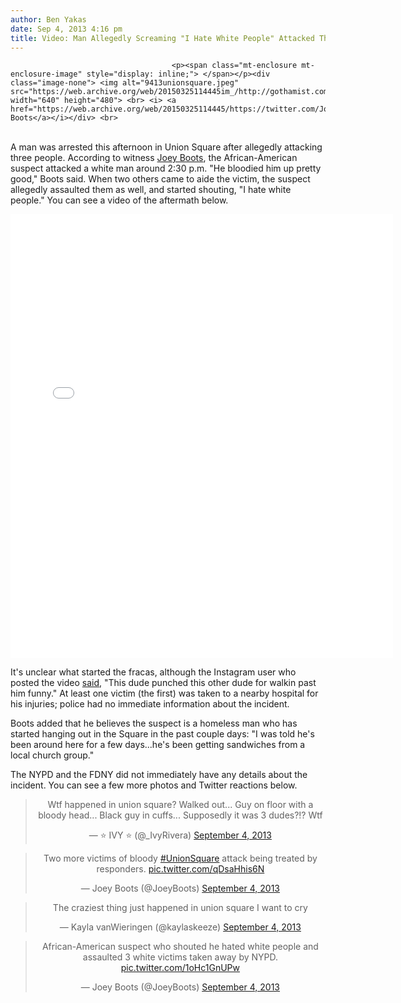 ```yaml
---
author: Ben Yakas
date: Sep 4, 2013 4:16 pm
title: Video: Man Allegedly Screaming "I Hate White People" Attacked Three In Union Square
---
```


	
										<p><span class="mt-enclosure mt-enclosure-image" style="display: inline;"> </span></p><div class="image-none"> <img alt="9413unionsquare.jpeg" src="https://web.archive.org/web/20150325114445im_/http://gothamist.com/attachments/byakas/9413unionsquare.jpeg" width="640" height="480"> <br> <i> <a href="https://web.archive.org/web/20150325114445/https://twitter.com/JoeyBoots/status/375335651706556416">Joey Boots</a></i></div> <br>
 <br>
A man was arrested this afternoon in Union Square after allegedly attacking three people. According to witness <a href="https://web.archive.org/web/20150325114445/http://gothamist.com/tags/joeyboots">Joey Boots</a>, the African-American suspect attacked a white man around 2:30 p.m. &quot;He bloodied him up pretty good,&quot; Boots said. When two others came to aide the victim, the suspect allegedly assaulted them as well, and started shouting, &quot;I hate white people.&quot; You can see a video of the aftermath below.<p></p>

<center><iframe src="//web.archive.org/web/20150325114445if_/http://instagram.com/p/d2XJJ_y9KW/embed/" width="612" height="710" frameborder="0" scrolling="no" allowtransparency="true"></iframe></center>

<p>It&apos;s unclear what started the fracas, although the Instagram user who posted the video <a href="https://web.archive.org/web/20150325114445/http://instagram.com/p/d2XJJ_y9KW/">said</a>, &quot;This dude punched this other dude for walkin past him funny.&quot; At least one victim (the first) was taken to a nearby hospital for his injuries; police had no immediate information about the incident. </p>

<p>Boots added that he believes the suspect is a homeless man who has started hanging out in the Square in the past couple days: &quot;I was told he&apos;s been around here for a few days...he&apos;s been getting sandwiches from a local church group.&quot; </p>

<p>The NYPD and the FDNY did not immediately have any details about the incident. You can see a few more photos and Twitter reactions below. </p>

<center><blockquote class="twitter-tweet"><p>Wtf happened in union square? Walked out... Guy on floor with a bloody head... Black guy in cuffs... Supposedly it was 3 dudes?!? Wtf</p>&#x2014; &#x2B50; IVY &#x2B50; (@_IvyRivera) <a href="https://web.archive.org/web/20150325114445/https://twitter.com/_IvyRivera/statuses/375331552429105152">September 4, 2013</a></blockquote>
<script async src="//web.archive.org/web/20150325114445js_/http://platform.twitter.com/widgets.js" charset="utf-8"></script></center>

<center><blockquote class="twitter-tweet"><p>Two more victims of bloody <a href="https://web.archive.org/web/20150325114445/https://twitter.com/search?q=%23UnionSquare&amp;src=hash">#UnionSquare</a> attack being treated by responders. <a href="https://web.archive.org/web/20150325114445/http://t.co/qDsaHhis6N">pic.twitter.com/qDsaHhis6N</a></p>&#x2014; Joey Boots (@JoeyBoots) <a href="https://web.archive.org/web/20150325114445/https://twitter.com/JoeyBoots/statuses/375336288376717312">September 4, 2013</a></blockquote>
<script async src="//web.archive.org/web/20150325114445js_/http://platform.twitter.com/widgets.js" charset="utf-8"></script></center>

<center><blockquote class="twitter-tweet"><p>The craziest thing just happened in union square I want to cry</p>&#x2014; Kayla vanWieringen (@kaylaskeeze) <a href="https://web.archive.org/web/20150325114445/https://twitter.com/kaylaskeeze/statuses/375332826914504705">September 4, 2013</a></blockquote>
<script async src="//web.archive.org/web/20150325114445js_/http://platform.twitter.com/widgets.js" charset="utf-8"></script></center>

<center><blockquote class="twitter-tweet"><p>African-American suspect who shouted he hated white people and assaulted 3 white victims taken away by NYPD. <a href="https://web.archive.org/web/20150325114445/http://t.co/1oHc1GnUPw">pic.twitter.com/1oHc1GnUPw</a></p>&#x2014; Joey Boots (@JoeyBoots) <a href="https://web.archive.org/web/20150325114445/https://twitter.com/JoeyBoots/statuses/375341019916537856">September 4, 2013</a></blockquote>
<script async src="//web.archive.org/web/20150325114445js_/http://platform.twitter.com/widgets.js" charset="utf-8"></script></center>					
										
									
				